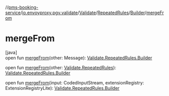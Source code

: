 //[pms-booking-service](../../../../../index.md)/[io.envoyproxy.pgv.validate](../../../index.md)/[Validate](../../index.md)/[RepeatedRules](../index.md)/[Builder](index.md)/[mergeFrom](merge-from.md)

# mergeFrom

[java]\
open fun [mergeFrom](merge-from.md)(other: Message): [Validate.RepeatedRules.Builder](index.md)

open fun [mergeFrom](merge-from.md)(other: [Validate.RepeatedRules](../index.md)): [Validate.RepeatedRules.Builder](index.md)

open fun [mergeFrom](merge-from.md)(input: CodedInputStream, extensionRegistry: ExtensionRegistryLite): [Validate.RepeatedRules.Builder](index.md)